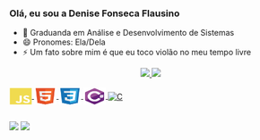 ### Olá, eu sou a Denise Fonseca Flausino

- 🌱 Graduanda em Análise e Desenvolvimento de Sistemas
- 😄 Pronomes: Ela/Dela
- ⚡ Um fato sobre mim é que eu toco violão no meu tempo livre

<div align="center">
  <a href="https://github.com/denisefonsecaf">
  <img height="150em" src="https://github-readme-stats.vercel.app/api?username=denisefonsecaf&show_icons=true&theme=dracula&include_all_commits=true&count_private=true"/>
   <img height="150em" src="https://github-readme-stats.vercel.app/api/top-langs/?username=denisefonsecaf&layout=compact&langs_count=7&theme=dracula"/>
</div>

<div style="display: inline_block"><br>
  <img align="center" alt="Js" height="30" width="40" src="https://raw.githubusercontent.com/devicons/devicon/master/icons/javascript/javascript-plain.svg">
  <img align="center" alt="HTML" height="30" width="40" src="https://raw.githubusercontent.com/devicons/devicon/master/icons/html5/html5-original.svg">
  <img align="center" alt="CSS" height="30" width="40" src="https://raw.githubusercontent.com/devicons/devicon/master/icons/css3/css3-original.svg">
  <img align="center" alt="Csharp" height="30" width="40" src="https://raw.githubusercontent.com/devicons/devicon/master/icons/csharp/csharp-original.svg">
  <img align="center" alt="C" height="30" width="40" href="https://cdn.jsdelivr.net/gh/devicons/devicon@v2.15.1/devicon.min.css">
</div>

##

<div> 
  <a href="https://www.linkedin.com/in/denisefonsecaflausino" target="_blank"><img src="https://img.shields.io/badge/-LinkedIn-%230077B5?style=for-the-badge&logo=linkedin&logoColor=white" target="_blank"></a> 
  <a href="https://www.instagram.com/dehfonsecaf/" target="_blank"><img src="https://img.shields.io/badge/-Instagram-%23E4405F?style=for-the-badge&logo=instagram&logoColor=white" target="_blank"></a>
</div>
